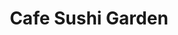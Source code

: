 ---
layout: place
title: "Cafe Sushi Garden"
permalink: /virginia/arlington/cafe-sushi-garden.html
stateAbbr: VA
stateName: Virginia
cityName: Arlington
place_id: ChIJV0UeYtC3t4kRntRwy2P2ioU
photos:
  - name: >-
      places/ChIJV0UeYtC3t4kRntRwy2P2ioU/photos/AeeoHcKWdQyNn2Y7UU47dnc2zIsW5WEhhdB11TbMxQL4Unfp2niJl6w1FVT6Zb24mRXVVI_0NytsVBmbiy54dErS5EsKAbRRJpXh6jAV_mlOG6xtaEffZ9NOKAN_sp3aThD7319oUz0gGaVpYmrOZ4n0CvVq4BP7Hb4HL8lmoJy5j5t9iMoGmRWk4GwR3lQHOP1zmlGy0E9Mup-5LDBaEoQK0rVtqQ1Ghlosrev0ZNFOQCJSp2374N_wrZfFG6wo21VeqGd9MoV1_GmoAetWkQhCNShgHi-JJo3qEQ_rpM-U7NrJnlB0XAnn76b49atJZWxw9btSmJAroToSddNmXQpi6JX-GSNc3q-zV_13NEGL2D586ZX64PQYwpnLeX8CuuhjIAukt9tMA5wxCJwI3fpWHGLedS5xcqmUmsW4j_BCl_pl3w
    widthPx: 4032
    heightPx: 3024
    authorAttributions:
      - displayName: Christina Bisaillon
        uri: https://maps.google.com/maps/contrib/102897133902500215714
        photoUri: >-
          https://lh3.googleusercontent.com/a/ACg8ocJ9g-Q2ITuMbY-SRLNoTBQj_-lpRSpLnMmsWtaLi0o8sgb4kQ=s100-p-k-no-mo
    flagContentUri: >-
      https://www.google.com/local/imagery/report/?cb_client=maps_api_places.places_api&image_key=!1e10!2sCIHM0ogKEICAgICx-rizOw&hl=en-US
    googleMapsUri: >-
      https://www.google.com/maps/place//data=!3m4!1e2!3m2!1sCIHM0ogKEICAgICx-rizOw!2e10!4m2!3m1!1s0x89b7b7d0621e4557:0x858af663cb70d49e
  - name: >-
      places/ChIJV0UeYtC3t4kRntRwy2P2ioU/photos/AeeoHcIiG-Yu0N2T_SrCX95kUBNfRHKcZ0rbZy779Q1ci3u9QBguXSfpyjqqK0Y0CK3Uw4STA81JqUD3pctk9fOA0fEKQT6ItCRCtcJKyyeOOBzGsPE9wd22-JETpa9QpSiTR5BTi88mxsGh-cPKzHPj8Ui0xT5QdjY3Nf2ZDFb-czjovge0-ctVxMHSt672uUQeOidjfSE0PMI2FQJVckswNmggYBbYisNRIOFhNwzM8F5kZSdfSLfs21Fe3ot7KZZwTuh4YSQeU8_dst8SJngv_mEdF91jubuUGKvjb2TP6mTWLQ
    widthPx: 3717
    heightPx: 2839
    authorAttributions:
      - displayName: Cafe Sushi Garden
        uri: https://maps.google.com/maps/contrib/116624480447755882253
        photoUri: >-
          https://lh3.googleusercontent.com/a/ACg8ocKvPMkEDX4DJBiHj5nPNX_mqrmQ92RVTtoTZoVB1aTic3h7OQ=s100-p-k-no-mo
    flagContentUri: >-
      https://www.google.com/local/imagery/report/?cb_client=maps_api_places.places_api&image_key=!1e10!2sAF1QipOUSin3cmlyjU1Fwy_WvQ-ziSZl2cuC2D1Skdxx&hl=en-US
    googleMapsUri: >-
      https://www.google.com/maps/place//data=!3m4!1e2!3m2!1sAF1QipOUSin3cmlyjU1Fwy_WvQ-ziSZl2cuC2D1Skdxx!2e10!4m2!3m1!1s0x89b7b7d0621e4557:0x858af663cb70d49e
  - name: >-
      places/ChIJV0UeYtC3t4kRntRwy2P2ioU/photos/AeeoHcKZ3VuLQ5_9Yu5Nu6xi61s02nzwrFwLtOjjQSYKMwVmd5nX97Q9sGKEIv0vrToQl9bdizuf6RAJkMd0oMsXpCJBYd7aODkpu6qfUG-iMbIMJcSpavqAwGeWtFX8HDAzqdHnAmRFugXK0cGIinphNTt4F43bezNmeTOyQ1NTHYJNYJMK6IJ8g1WpA740D4SIA0xTJ81SZc6Ma2mG_4c-u9HIze30rnLXN52SYXioN5JzCSuyVMKUh6VkD3-S0ghgnjbW-z7igE1UAeRObPvygwHmQryCtA_Hbo-Vvl4YKKg8_ia5Uc_1VN1khnd2-yqIkaNSIDJ1O8bBmBF8E84duLZyYSlHouYlptP-0Ie8hptNanjBCfvmQWeBqxSpnHuPz8PSvsqwWRv-SeS9FSXU5zqDNv0JXrtQglfLygNrz6joZw
    widthPx: 4031
    heightPx: 3023
    authorAttributions:
      - displayName: Grecia
        uri: https://maps.google.com/maps/contrib/111998245103805842018
        photoUri: >-
          https://lh3.googleusercontent.com/a-/ALV-UjUX3v232XBPzmqalJ3F97Xhh6-PUPFhn1J6eBVE0l22f645Elxxjw=s100-p-k-no-mo
    flagContentUri: >-
      https://www.google.com/local/imagery/report/?cb_client=maps_api_places.places_api&image_key=!1e10!2sCIHM0ogKEICAgMCAmvaZQA&hl=en-US
    googleMapsUri: >-
      https://www.google.com/maps/place//data=!3m4!1e2!3m2!1sCIHM0ogKEICAgMCAmvaZQA!2e10!4m2!3m1!1s0x89b7b7d0621e4557:0x858af663cb70d49e
  - name: >-
      places/ChIJV0UeYtC3t4kRntRwy2P2ioU/photos/AeeoHcIe-RA0p1T7qOZCM_2ban-o_h16cfQgfWx10mobMj8YLVxNnQy5vRSKM7fPi6Fqi_HIXE6DV8jU2WBojwp3dgKDKnKxMXJ0ZJxvqChSxkAuuLNjTdO9jMCRaufneH19lYXUhGzorXUrnTJaF3PjwFqmiYyrI_ydnz59jEt5SuT92hP6CmT6FlS04ovHu3NRWHe7uKzXBVJRCxsYPrA449tmqWjmMEiqxFvIZohWtUNURdpxYPhaOpB8je4osyUwZPV4Mpoi5FXa0H69KKukdrEWyaxr24ptuj6y6-SNmG7tm7galVgeImJaALNKYmbR1DyNJFllCo4uD20PXliE0Hlpshkrnm4GmbJtFKZw6HmN-fb2hen2AfdfuVqxn1ThX2_f6mhr9Ray8gCuND2ancYvyV3rrP7ZvyGoeFyBy86OeKN1
    widthPx: 4032
    heightPx: 3024
    authorAttributions:
      - displayName: T. Nelson
        uri: https://maps.google.com/maps/contrib/112000993122066295008
        photoUri: >-
          https://lh3.googleusercontent.com/a/ACg8ocIkyA8jlZ3SK8u3OwAANDZrhmQwnEP2dMt3LgrNKbtLcJYcRA=s100-p-k-no-mo
    flagContentUri: >-
      https://www.google.com/local/imagery/report/?cb_client=maps_api_places.places_api&image_key=!1e10!2sCIHM0ogKEICAgIDTtuKP9AE&hl=en-US
    googleMapsUri: >-
      https://www.google.com/maps/place//data=!3m4!1e2!3m2!1sCIHM0ogKEICAgIDTtuKP9AE!2e10!4m2!3m1!1s0x89b7b7d0621e4557:0x858af663cb70d49e
  - name: >-
      places/ChIJV0UeYtC3t4kRntRwy2P2ioU/photos/AeeoHcIR4X7UEOEi-fZVe_WLrWbVHZOw22qYETGnRZ18OXjKtFFDYhqMbvPR7ysBua7eV1yloQYn2oaL9DTNY89vWo5TwF_aNgRN2WlusQRT658646NGCY4eELHCN3V_JaH2TNVR6hbgYs1AQgBA8GKaf0vA1XbHj5XXya2YhfW2phOSn0aaYBBLTEZIV-crx1xfFTINI5OMDaE7VlMN1MaGS6wGaXCp9fk6BJx8rm0heGgzBUPVZwy5fM-i5e2i08nOqp4BCSkxjkq5S9Fuo3YzR_c_Vbj0MNrLi7k8pkpWy46vB7EtevrG3ZzuvEfok6kqO0To-jQ946dnKX0B3TbZsdSmWkxuN2cjBIbY6DScBEWZj6xBpKXB8Plh8XjU58h0CzsEGekl3p1yzQVfD7_QCnKotyIib2HLX3Xy8n2vuMCJZA
    widthPx: 4080
    heightPx: 3072
    authorAttributions:
      - displayName: Sam Jones
        uri: https://maps.google.com/maps/contrib/109273405326296741279
        photoUri: >-
          https://lh3.googleusercontent.com/a-/ALV-UjUxpjuEpfrMCX56ZlDQ8Ook1UJxotgZIsvoFUbAsZD2YQZXCqejpA=s100-p-k-no-mo
    flagContentUri: >-
      https://www.google.com/local/imagery/report/?cb_client=maps_api_places.places_api&image_key=!1e10!2sCIHM0ogKEICAgIC1xIm7Gw&hl=en-US
    googleMapsUri: >-
      https://www.google.com/maps/place//data=!3m4!1e2!3m2!1sCIHM0ogKEICAgIC1xIm7Gw!2e10!4m2!3m1!1s0x89b7b7d0621e4557:0x858af663cb70d49e
  - name: >-
      places/ChIJV0UeYtC3t4kRntRwy2P2ioU/photos/AeeoHcLK-gbFY2sMkJbB9q_nXH9u6FB2RwlJSdMsdIbVwth9MGKuV77QYMbDMBTfAqTCLCLOWUCGeGaJf_dqgFpO1lrVLFSy8WpwNv43seijJEmP7ci0xR0FMqb7G5V5q_kx8A4eq4CS24nJsCZgEhOKca9_ReXsHQmfC73bimwVTy2_377kyytjxVXn5JcVGKz3fkRUmwWPmBmw7xMau_nnCorRAXK0YSylO86s3mn1_Kj1RM6l4gy5WG6_Ts1UKaROrFEHvS_sihxGg59Abkk9-OCXigs7aRIR1GHLXd9miuO5oFAQcNGJQZBF1Ah5nsF4mHr_8oFMB5pfE5ffvNWSb386mLaLCP9XAPr70AzKX5MVOnrNx5WCGEgJzUwT_YP71dPzXJOT-6VUIrPa0qFuD7e3e-OECEtpZOSFmKsWFWiTkw
    widthPx: 3024
    heightPx: 4032
    authorAttributions:
      - displayName: T. Nelson
        uri: https://maps.google.com/maps/contrib/112000993122066295008
        photoUri: >-
          https://lh3.googleusercontent.com/a/ACg8ocIkyA8jlZ3SK8u3OwAANDZrhmQwnEP2dMt3LgrNKbtLcJYcRA=s100-p-k-no-mo
    flagContentUri: >-
      https://www.google.com/local/imagery/report/?cb_client=maps_api_places.places_api&image_key=!1e10!2sCIHM0ogKEICAgIDTtuKPDA&hl=en-US
    googleMapsUri: >-
      https://www.google.com/maps/place//data=!3m4!1e2!3m2!1sCIHM0ogKEICAgIDTtuKPDA!2e10!4m2!3m1!1s0x89b7b7d0621e4557:0x858af663cb70d49e
  - name: >-
      places/ChIJV0UeYtC3t4kRntRwy2P2ioU/photos/AeeoHcLpTSH46SsQwZV3NYXzABppy3YHZzFzdbD3i2QjBhcjvYnZWNhi191_oaDwSeyVMBAIlSwgi9nzgpWnGAncy_YxnDEABnJQAe2rTO8IRAxyIDQjm8VY5_70X8yil4Gtle51C-JqD3yZyO4IrjQkuUKlvjcGMpc3a4crj1jVZfDXOlU5RyDZEpi8LgiRJB67L3_-DebvZOUMN-ZrH7p5Y0ECKPzCGVQ2Amz91GR35n075MFTqDglvPxaFJgEkESGNwcF2ztwpV8Ob5BkOjIFMAY_8fryqLO2jhoYUXGiRJ3IKA
    widthPx: 3291
    heightPx: 2832
    authorAttributions:
      - displayName: Cafe Sushi Garden
        uri: https://maps.google.com/maps/contrib/116624480447755882253
        photoUri: >-
          https://lh3.googleusercontent.com/a/ACg8ocKvPMkEDX4DJBiHj5nPNX_mqrmQ92RVTtoTZoVB1aTic3h7OQ=s100-p-k-no-mo
    flagContentUri: >-
      https://www.google.com/local/imagery/report/?cb_client=maps_api_places.places_api&image_key=!1e10!2sAF1QipMGQaWD3vR5CXzrhYkqfXUgtW18yjCixphkJM-A&hl=en-US
    googleMapsUri: >-
      https://www.google.com/maps/place//data=!3m4!1e2!3m2!1sAF1QipMGQaWD3vR5CXzrhYkqfXUgtW18yjCixphkJM-A!2e10!4m2!3m1!1s0x89b7b7d0621e4557:0x858af663cb70d49e
  - name: >-
      places/ChIJV0UeYtC3t4kRntRwy2P2ioU/photos/AeeoHcLdYupbIyvXIxNW95hGexTnrSU3ikC3ktofQXGUpUr6jLH_Ry20afxapmaETXo4qdWWzlGcMOAZcDKX5EBZgZjywginhIG3M6eOC__HvLRnmSxLzHwpdX_WDoIqzsFbV67v3n2UB8BnI-Spht9crGELxymbjktwqwPoYBiCw5wKx9CujiT3GDml0yJ81HaoLNUITorCmEXsgefTpjHLIF53PFVfPOq77wyrNQAnEYUj0arXd12BD_T5r42EDb_LpCw1cC_C1ONQOCp72e3r5XbXJW-mTVeRxh8mflIqpsQo7_IQeTHKtUGwSl3mxk7mPqq0NBpEXbyZFW97TSaWJnQ7dbMxKBLgh0lig-grNnQccy28j5gS5ejUtICzYrk4dFM9LOdiYzUTpbQRYOoOMUMvgUyiVnjvj0YxeogUlQ-fERP6
    widthPx: 3024
    heightPx: 4032
    authorAttributions:
      - displayName: Dahye Kim
        uri: https://maps.google.com/maps/contrib/116313537141654271319
        photoUri: >-
          https://lh3.googleusercontent.com/a-/ALV-UjWkOvUMJOIFruZc9NFr9JncjtvELxfXv3nGadIDv3ZEm1ZlhKdC=s100-p-k-no-mo
    flagContentUri: >-
      https://www.google.com/local/imagery/report/?cb_client=maps_api_places.places_api&image_key=!1e10!2sCIHM0ogKEICAgIDrzcSc5gE&hl=en-US
    googleMapsUri: >-
      https://www.google.com/maps/place//data=!3m4!1e2!3m2!1sCIHM0ogKEICAgIDrzcSc5gE!2e10!4m2!3m1!1s0x89b7b7d0621e4557:0x858af663cb70d49e
  - name: >-
      places/ChIJV0UeYtC3t4kRntRwy2P2ioU/photos/AeeoHcJHIlTrQn9cyTb5orzm-Maexe-2ZuSHCSzH4pWRdfug51mVhHvpBoVfJYJ4bIPRTnmfMEBxIsd6QmOzSKW84Wxq9GJD6BRCtr-p1pGUZbW_CeAXMZsFzeGjTn9v4f_ihRE4gpx1J1atBxRxtfzN_qNjju4OaMiF10e96ZQU_5ayXL6A8Gd4et5oNtS6UVPGEi6ub4ALMDQV5wkVm4XC3OchKNqwJA1qnOD7O6CDx_0i9CYzsVh2y3IRrLpKY9Ailajv6O7obtEnSPgAgeTfmf2RHROBLlf3xSXcQcjBauv0hn2ByfcgT1nzA8F31GCfdmoKD-xNOs6XHn_foGe1oH4nyYdEw36CUypOeCw-56pPiZu2Q9B1GhKA-Kt4a-0MakluSLM-rFNE1hD3pAjI4XCYT_oBtkzkqxPJqME43wI
    widthPx: 3000
    heightPx: 4000
    authorAttributions:
      - displayName: Angela Su
        uri: https://maps.google.com/maps/contrib/112622062854089500851
        photoUri: >-
          https://lh3.googleusercontent.com/a-/ALV-UjV66HEPvB3kEeVB56p-HlyiLxzK85Qx1cRPCIdfkTeTw0me5i-fMQ=s100-p-k-no-mo
    flagContentUri: >-
      https://www.google.com/local/imagery/report/?cb_client=maps_api_places.places_api&image_key=!1e10!2sCIHM0ogKEICAgICei4HhAw&hl=en-US
    googleMapsUri: >-
      https://www.google.com/maps/place//data=!3m4!1e2!3m2!1sCIHM0ogKEICAgICei4HhAw!2e10!4m2!3m1!1s0x89b7b7d0621e4557:0x858af663cb70d49e
  - name: >-
      places/ChIJV0UeYtC3t4kRntRwy2P2ioU/photos/AeeoHcJtQdFox1stKRZsZk2juYOeXVyVFrZpJq54LZbItT-q7ywP5ch3sXFIMfe7XTuSP63I-vnGsDFwoh0GRqmHmefraM4nO_9i9WZjwogYm9K5vKSqBxSFQ5zcmqBiheVckMubgedrRJpeS3Fc_iJuBzw1_KuPj7aaNTrvC9c9bmS95BdnZt_iwBsfvmGyDABoXGt-l0U4SuZw3eb3KZbP5kfYvH3s7CWTwTn-CcbMH8hbFnbeaic7QIKHGUORpgAkCzXw4Dm_UKr1fipIg18raIxMJoVFfWSUzlIO_Z3rxXGEes0hTHBIx8Gt0LjiK6X5cIXLQF-CoL8fpUbyUdKbCJdFrvYR2kZAR6G_fIQopfGIxwNxDOGSYw5yoxL6WzhMmZbIriiKNCE5PRCAHosrNh3HyXscyg31_ZskDcY8L4ka2zNg
    widthPx: 3510
    heightPx: 4480
    authorAttributions:
      - displayName: David S
        uri: https://maps.google.com/maps/contrib/111547309223896884587
        photoUri: >-
          https://lh3.googleusercontent.com/a-/ALV-UjX0Od1IWKg3vsf2iIdckOzAUlmQp1jcH1CRQOmdXxphri5kNCUyDQ=s100-p-k-no-mo
    flagContentUri: >-
      https://www.google.com/local/imagery/report/?cb_client=maps_api_places.places_api&image_key=!1e10!2sCIHM0ogKEICAgIDn1KfN2gE&hl=en-US
    googleMapsUri: >-
      https://www.google.com/maps/place//data=!3m4!1e2!3m2!1sCIHM0ogKEICAgIDn1KfN2gE!2e10!4m2!3m1!1s0x89b7b7d0621e4557:0x858af663cb70d49e
address: 1560 Wilson Blvd Ste 175, Arlington, VA 22209, USA
street: 1560 Wilson Blvd Ste 175
city: Arlington
state: VA
zip: '22209'
country: USA
neighborhood: Radnor - Fort Myer Heights
latitude: '38.893858'
longitude: '-77.076459'
accessibility_options:
  wheelchairAccessibleParking: true
  wheelchairAccessibleEntrance: true
  wheelchairAccessibleRestroom: true
  wheelchairAccessibleSeating: true
business_status: OPERATIONAL
name: Cafe Sushi Garden
google_maps_links:
  directionsUri: >-
    https://www.google.com/maps/dir//''/data=!4m7!4m6!1m1!4e2!1m2!1m1!1s0x89b7b7d0621e4557:0x858af663cb70d49e!3e0
  placeUri: https://maps.google.com/?cid=9622774462305850526
  writeAReviewUri: >-
    https://www.google.com/maps/place//data=!4m3!3m2!1s0x89b7b7d0621e4557:0x858af663cb70d49e!12e1
  reviewsUri: >-
    https://www.google.com/maps/place//data=!4m4!3m3!1s0x89b7b7d0621e4557:0x858af663cb70d49e!9m1!1b1
  photosUri: >-
    https://www.google.com/maps/place//data=!4m3!3m2!1s0x89b7b7d0621e4557:0x858af663cb70d49e!10e5
primary_type: Sushi Restaurant
opening_hours:
  regular: null
  current: null
secondary_opening_hours:
  regular:
    weekdayDescriptions: null
    type: null
  current:
    weekdayDescriptions: null
    type: null
phone: (571) 257-7857
price_level: PRICE_LEVEL_MODERATE
price_range: $10 &ndash; $20
rating: '4.9'
rating_count: 100
website: https://www.cafesushigarden.com/
description: null
reviews:
  - name: >-
      places/ChIJV0UeYtC3t4kRntRwy2P2ioU/reviews/ChdDSUhNMG9nS0VJQ0FnTUNBbXZicF93RRAB
    relativePublishTimeDescription: 2 months ago
    rating: 5
    text:
      text: >-
        best sushi restaurant ever. i lived in the area for just a few months
        but this restaurant made such an impact on me that i'm still thinking of
        it!! sushi is delicious and the service is impeccable. highly recommend
        the chef's special - i loved his creations!!
      languageCode: en
    originalText:
      text: >-
        best sushi restaurant ever. i lived in the area for just a few months
        but this restaurant made such an impact on me that i'm still thinking of
        it!! sushi is delicious and the service is impeccable. highly recommend
        the chef's special - i loved his creations!!
      languageCode: en
    authorAttribution:
      displayName: Grecia
      uri: https://www.google.com/maps/contrib/111998245103805842018/reviews
      photoUri: >-
        https://lh3.googleusercontent.com/a-/ALV-UjUX3v232XBPzmqalJ3F97Xhh6-PUPFhn1J6eBVE0l22f645Elxxjw=s128-c0x00000000-cc-rp-mo
    publishTime: '2025-01-31T02:27:47.083073Z'
    flagContentUri: >-
      https://www.google.com/local/review/rap/report?postId=ChdDSUhNMG9nS0VJQ0FnTUNBbXZicF93RRAB&d=17924085&t=1
    googleMapsUri: >-
      https://www.google.com/maps/reviews/data=!4m6!14m5!1m4!2m3!1sChdDSUhNMG9nS0VJQ0FnTUNBbXZicF93RRAB!2m1!1s0x89b7b7d0621e4557:0x858af663cb70d49e
  - name: >-
      places/ChIJV0UeYtC3t4kRntRwy2P2ioU/reviews/ChdDSUhNMG9nS0VJQ0FnSUN2enUydHpnRRAB
    relativePublishTimeDescription: 4 months ago
    rating: 5
    text:
      text: >-
        First off, the staff was amazing! The service was very friendly and
        quick. We asked for recommendations and received excellent picks for
        both cooked and raw rolls. We ended up ordering the double fantasy (raw)
        and the special shrimp (cooked) rolls as well as an order of the
        bibimbop. Miso soup was also included automatically. It was all
        absolutely delicious. Halfway through our meal they also brought us out
        a sample of the volcano roll, which tasted just absolutely wonderful
        with the combination of the two sauces on it. The overall atmosphere is
        great too. It's a cozy little shop with a nice calm ambiance.
      languageCode: en
    originalText:
      text: >-
        First off, the staff was amazing! The service was very friendly and
        quick. We asked for recommendations and received excellent picks for
        both cooked and raw rolls. We ended up ordering the double fantasy (raw)
        and the special shrimp (cooked) rolls as well as an order of the
        bibimbop. Miso soup was also included automatically. It was all
        absolutely delicious. Halfway through our meal they also brought us out
        a sample of the volcano roll, which tasted just absolutely wonderful
        with the combination of the two sauces on it. The overall atmosphere is
        great too. It's a cozy little shop with a nice calm ambiance.
      languageCode: en
    authorAttribution:
      displayName: Brian Yutzy
      uri: https://www.google.com/maps/contrib/112915670759389191483/reviews
      photoUri: >-
        https://lh3.googleusercontent.com/a-/ALV-UjX03sBxBP-Pezq0snbeV0n5grLZUGZzryEuuYbKYUH5IuFaNLcb=s128-c0x00000000-cc-rp-mo-ba4
    publishTime: '2024-12-11T03:18:11.878870Z'
    flagContentUri: >-
      https://www.google.com/local/review/rap/report?postId=ChdDSUhNMG9nS0VJQ0FnSUN2enUydHpnRRAB&d=17924085&t=1
    googleMapsUri: >-
      https://www.google.com/maps/reviews/data=!4m6!14m5!1m4!2m3!1sChdDSUhNMG9nS0VJQ0FnSUN2enUydHpnRRAB!2m1!1s0x89b7b7d0621e4557:0x858af663cb70d49e
  - name: >-
      places/ChIJV0UeYtC3t4kRntRwy2P2ioU/reviews/ChdDSUhNMG9nS0VJQ0FnSUQ3ODVDQmhRRRAB
    relativePublishTimeDescription: 6 months ago
    rating: 5
    text:
      text: >-
        You're not seeing double. I love the garden roll, and my husband loves
        the rainbow roll! Forget anything that I have said about any other sushi
        place on the East Coast. Cafe Sushi Garden not only has the very best
        rolls that we have ever eaten, but it also offers rice bowls,
        sandwiches, and pretty much something for everyone. Set back from Wilson
        Boulevard at the corner with North Pierce, this small, impeccabile,
        unassuming restaurant is perfect if you and a couple of friends prefer a
        sushi counter, grab and go, or outside seating. The people who work here
        are charming, generous, and constitute the other main reason for going
        back again and again. They contribute to exceed expectations.


        Update: The last time we went, our favorite rolls were significantly
        smaller. Whereas this had become our favorite place for sushi rolls, I
        am not sure now. We will probably give the restaurant one more chance.
      languageCode: en
    originalText:
      text: >-
        You're not seeing double. I love the garden roll, and my husband loves
        the rainbow roll! Forget anything that I have said about any other sushi
        place on the East Coast. Cafe Sushi Garden not only has the very best
        rolls that we have ever eaten, but it also offers rice bowls,
        sandwiches, and pretty much something for everyone. Set back from Wilson
        Boulevard at the corner with North Pierce, this small, impeccabile,
        unassuming restaurant is perfect if you and a couple of friends prefer a
        sushi counter, grab and go, or outside seating. The people who work here
        are charming, generous, and constitute the other main reason for going
        back again and again. They contribute to exceed expectations.


        Update: The last time we went, our favorite rolls were significantly
        smaller. Whereas this had become our favorite place for sushi rolls, I
        am not sure now. We will probably give the restaurant one more chance.
      languageCode: en
    authorAttribution:
      displayName: Virginia CV
      uri: https://www.google.com/maps/contrib/108904783994436330447/reviews
      photoUri: >-
        https://lh3.googleusercontent.com/a-/ALV-UjXwOxYbENhVWKG3YGAnhy0nSLACKLDNZUWJGg7ItpkOXoutYkCsmQ=s128-c0x00000000-cc-rp-mo-ba4
    publishTime: '2024-10-06T13:31:53.744231Z'
    flagContentUri: >-
      https://www.google.com/local/review/rap/report?postId=ChdDSUhNMG9nS0VJQ0FnSUQ3ODVDQmhRRRAB&d=17924085&t=1
    googleMapsUri: >-
      https://www.google.com/maps/reviews/data=!4m6!14m5!1m4!2m3!1sChdDSUhNMG9nS0VJQ0FnSUQ3ODVDQmhRRRAB!2m1!1s0x89b7b7d0621e4557:0x858af663cb70d49e
  - name: >-
      places/ChIJV0UeYtC3t4kRntRwy2P2ioU/reviews/ChZDSUhNMG9nS0VJQ0FnTURBODlHQk5REAE
    relativePublishTimeDescription: 2 months ago
    rating: 5
    text:
      text: >-
        Small but nice. Probably the best sushi I have ever had to date. Highly
        recommend!
      languageCode: en
    originalText:
      text: >-
        Small but nice. Probably the best sushi I have ever had to date. Highly
        recommend!
      languageCode: en
    authorAttribution:
      displayName: Lucas Hartman
      uri: https://www.google.com/maps/contrib/102099605964139008824/reviews
      photoUri: >-
        https://lh3.googleusercontent.com/a-/ALV-UjXxNTJqiQ1v-fboKk7vQ85xCO95R5J3_ow_SGUyNaH8sDuLrpXi=s128-c0x00000000-cc-rp-mo
    publishTime: '2025-02-11T19:09:11.218627Z'
    flagContentUri: >-
      https://www.google.com/local/review/rap/report?postId=ChZDSUhNMG9nS0VJQ0FnTURBODlHQk5REAE&d=17924085&t=1
    googleMapsUri: >-
      https://www.google.com/maps/reviews/data=!4m6!14m5!1m4!2m3!1sChZDSUhNMG9nS0VJQ0FnTURBODlHQk5REAE!2m1!1s0x89b7b7d0621e4557:0x858af663cb70d49e
  - name: >-
      places/ChIJV0UeYtC3t4kRntRwy2P2ioU/reviews/ChZDSUhNMG9nS0VJQ0FnTUNRX2NUeGNnEAE
    relativePublishTimeDescription: a month ago
    rating: 5
    text:
      text: >-
        Absolutely outstanding! The sushi and California rolls were fresh and
        the coloring was beautiful. The only down side I saw was the limited
        seating but that just means get there early or order it to go! The
        service was also impeccable and the chef let us try a smoked salmon roll
        he was making. I highly recommend trying them out, can say anything
        about the sandwiches but I'm sure they're equally as good.  Again,
        absolutely wonderful and I will be back!
      languageCode: en
    originalText:
      text: >-
        Absolutely outstanding! The sushi and California rolls were fresh and
        the coloring was beautiful. The only down side I saw was the limited
        seating but that just means get there early or order it to go! The
        service was also impeccable and the chef let us try a smoked salmon roll
        he was making. I highly recommend trying them out, can say anything
        about the sandwiches but I'm sure they're equally as good.  Again,
        absolutely wonderful and I will be back!
      languageCode: en
    authorAttribution:
      displayName: Ben Gump
      uri: https://www.google.com/maps/contrib/107112685422150725077/reviews
      photoUri: >-
        https://lh3.googleusercontent.com/a-/ALV-UjXv0VU5DzN24nYnXEX29eRqwdRv9xPn8kLenNWCI-rK98LDfmU=s128-c0x00000000-cc-rp-mo
    publishTime: '2025-03-06T17:45:18.417998Z'
    flagContentUri: >-
      https://www.google.com/local/review/rap/report?postId=ChZDSUhNMG9nS0VJQ0FnTUNRX2NUeGNnEAE&d=17924085&t=1
    googleMapsUri: >-
      https://www.google.com/maps/reviews/data=!4m6!14m5!1m4!2m3!1sChZDSUhNMG9nS0VJQ0FnTUNRX2NUeGNnEAE!2m1!1s0x89b7b7d0621e4557:0x858af663cb70d49e
parking_options: []
payment_options:
  acceptsCreditCards: true
  acceptsDebitCards: true
  acceptsCashOnly: false
  acceptsNfc: true
allow_dogs: null
curbside_pickup: false
delivery: true
dine_in: true
good_for_children: true
good_for_groups: null
good_for_sports: null
live_music: false
menu_for_children: null
outdoor_seating: false
reservable: true
restroom: true
serves_beer: null
serves_breakfast: true
serves_brunch: null
serves_cocktails: null
serves_coffee: true
serves_dinner: true
serves_dessert: true
serves_lunch: true
serves_vegetarian_food: null
serves_wine: null
takeout: true

---
